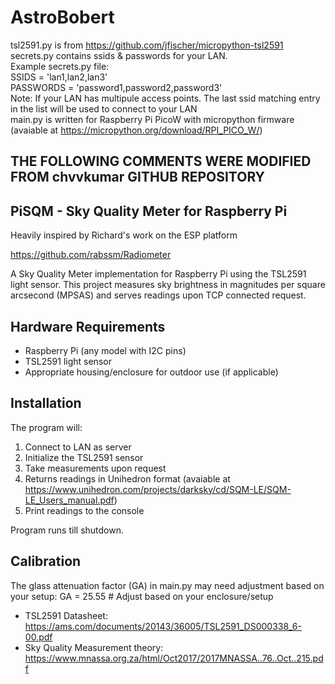 # AstroBobert
tsl2591.py is from https://github.com/jfischer/micropython-tsl2591  
secrets.py contains ssids & passwords for your LAN.  
    Example secrets.py file:  
        SSIDS = 'lan1,lan2,lan3'  
        PASSWORDS = 'password1,password2,password3'  
    Note: If your LAN has multipule access points. The last ssid matching entry in the list will be used to connect to your LAN  
main.py is written for Raspberry Pi PicoW with micropython firmware  
(avaiable at https://micropython.org/download/RPI_PICO_W/)  

## THE FOLLOWING COMMENTS WERE MODIFIED FROM chvvkumar GITHUB REPOSITORY
## PiSQM - Sky Quality Meter for Raspberry Pi
Heavily inspired by Richard's work on the ESP platform

https://github.com/rabssm/Radiometer

A Sky Quality Meter implementation for Raspberry Pi using the TSL2591 light sensor. This project measures sky brightness in magnitudes per square arcsecond (MPSAS) and serves readings upon TCP connected request.

## Hardware Requirements
- Raspberry Pi (any model with I2C pins)
- TSL2591 light sensor
- Appropriate housing/enclosure for outdoor use (if applicable)

## Installation
The program will:
1. Connect to LAN as server
2. Initialize the TSL2591 sensor
3. Take measurements upon request
4. Returns readings in Unihedron format (avaiable at https://www.unihedron.com/projects/darksky/cd/SQM-LE/SQM-LE_Users_manual.pdf)
5. Print readings to the console

Program runs till shutdown.

## Calibration
The glass attenuation factor (GA) in main.py may need adjustment based on your setup:
GA = 25.55  # Adjust based on your enclosure/setup

- TSL2591 Datasheet: https://ams.com/documents/20143/36005/TSL2591_DS000338_6-00.pdf
- Sky Quality Measurement theory: https://www.mnassa.org.za/html/Oct2017/2017MNASSA..76..Oct..215.pdf
